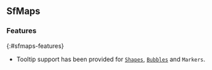 ## SfMaps

### Features
{:#sfmaps-features}

*  Tooltip support has been provided for [`Shapes`](https://help.syncfusion.com/cr/cref_files/uwp/Syncfusion.SfMaps.UWP~Syncfusion.UI.Xaml.Maps.MapShape~Shape.html), [`Bubbles`](https://help.syncfusion.com/cr/cref_files/uwp/Syncfusion.SfMaps.UWP~Syncfusion.UI.Xaml.Maps.Bubble.html) and `Markers`.